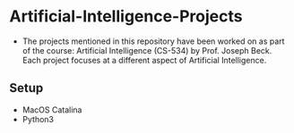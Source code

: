 # Artificial-Intelligence-Projects
- The projects mentioned in this repository have been worked on as part of the course: Artificial Intelligence (CS-534) by Prof. Joseph Beck. Each project focuses at a different aspect of Artificial Intelligence.

## Setup
- MacOS Catalina
- Python3
